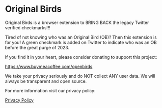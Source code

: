 # Original Birds

Original Birds is a browser extension to BRING BACK the legacy Twitter verified checkmarks!!!

Tired of not knowing who was an Original Bird (OB)? Then this extension is for you! A green checkmark is added on Twitter to indicate who was an OB before the great purge of 2023.

If you find it in your heart, please consider donating to support this project:

https://www.buymeacoffee.com/openbirds

We take your privacy seriously and do NOT collect ANY user data. We will always be transparent and open source.

For more information visit our privacy policy:

[Privacy Policy](privacy.md)
